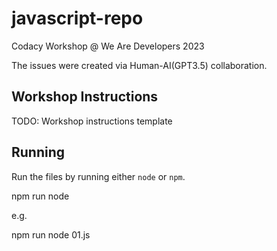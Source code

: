# javascript-repo

Codacy Workshop @ We Are Developers 2023

The issues were created via Human-AI(GPT3.5) collaboration.

## Workshop Instructions

TODO: Workshop instructions template

## Running

Run the files by running either `node` or `npm`.

npm run node <filename>

e.g.

npm run node 01.js
